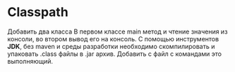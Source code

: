 # Classpath

Добавить два класса
В первом классе main метод и чтение значения из консоли, во втором вывод его на консоль.
С помощью инструментов **JDK**, без maven и среды разработки необходимо скомпилировать и упаковать .class файлы в .jar архив.
Добавить с файл с командами это выполняющий.